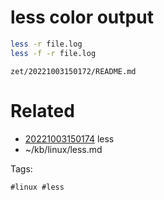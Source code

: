 # less color output
```bash
less -r file.log
less -f -r file.log
```

` zet/20221003150172/README.md `

# Related

- [20221003150174](/zet/20221003150174/README.md) less
- ~/kb/linux/less.md

Tags:

    #linux #less 
